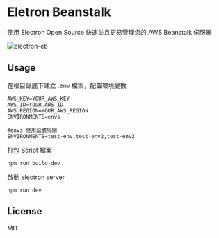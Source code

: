 # Eletron Beanstalk

使用 Electron Open Source 快速並且更易管理您的 AWS Beanstalk 伺服器

![electron-eb](https://s3-ap-northeast-1.amazonaws.com/yosgo-images/yosgo-electron-eb.png)

## Usage

在根目錄底下建立 .env 檔案，配置環境變數

```
AWS_KEY=YOUR_AWS_KEY
AWS_ID=YOUR_AWS_ID
AWS_REGION=YOUR_AWS_REGION
ENVIRONMENTS=envs

#envs 使用逗號隔開
ENVIRONMENTS=test-env,test-env2,test-env3
```

打包 Script 檔案

```
npm run build-dev
```

啟動 electron server

```
npm run dev
```

## License

MIT

